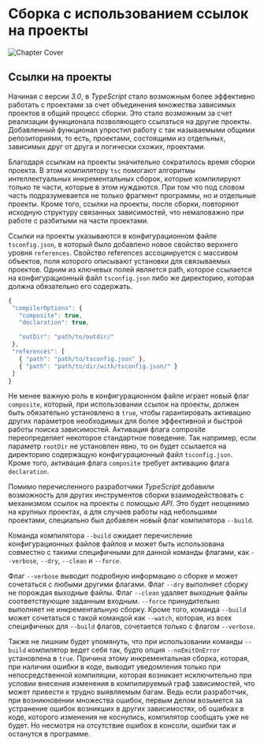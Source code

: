 # Сборка с использованием ссылок на проекты

![Chapter Cover](./images/chapter-cover.png)

## Ссылки на проекты

Начиная с версии _3.0_, в _TypeScript_ стало возможным более эффективно работать с проектами за счет объединения множества зависимых проектов в общий процесс сборки. Это стало возможным за счет реализации функционала позволяющего ссылаться на другие проекты. Добавленный функционал упростил работу с так называемыми общими репозиториями, то есть, проектами, состоящими из отдельных, зависимых друг от друга и логически схожих, проектами.

Благодаря ссылкам на проекты значительно сократилось время сборки проекта. В этом компилятору `tsc` помогают алгоритмы интеллектуальных инкрементальных сборок, которые компилируют только те части, которые в этом нуждаются. При том что под словом часть подразумевается не только фрагмент программы, но и отдельные проекты. Кроме того, ссылки на проекты, после сборки, повторяют исходную структуру связанных зависимостей, что немаловажно при работе с разбитыми на части проектами.

Ссылки на проекты указываются в конфигурационном файле `tsconfig.json`, в который было добавлено новое свойство верхнего уровня `references`. Свойство references ассоциируется с массивом объектов, поля которого описывают установки для связываемых проектов. Одним из ключевых полей является path, которое ссылается на конфигурационный файл `tsconfig.json` либо же директорию, которая должна обязательно его содержать.

```typescript
{
 "compilerOptions": {
   "composite": true,
   "declaration": true,

   "outDir": "path/to/outdir/"
 },
 "references": [
   { "path": "path/to/tsconfig.json" },
   { "path": "path/to/dir/with/tsconfig.json/" }
 ]
}
```

Не менее важную роль в конфигурационном файле играет новый флаг `composite`, который, при использовании ссылок на проекты, должен быть обязательно установлено в `true`, чтобы гарантировать активацию других параметров необходимых для более эффективной и быстрой работы поиска зависимостей. Активация флага composite переопределяет некоторое стандартное поведение. Так например, если параметр `rootDir` не установлен явно, то он будет ссылается на директорию содержащую конфигурационный файл `tsconfig.json`. Кроме того, активация флага `composite` требует активацию флага `declaration`.

Помимо перечисленного разработчики _TypeScript_ добавили возможность для других инструментов сборки взаимодействовать с механизмом ссылок на проекты с помощью _API_. Это будет неоценимо на крупных проектах, а для случаев работы над небольшими проектами, специально был добавлен новый флаг компилятора `--build`.

Команда компилятора `--build` ожидает перечисление конфигурационных файлов файлов и может быть использована совместно с такими специфичными для данной команды флагами, как `--verbose`, `--dry`, `--clean` и `--force`.

Флаг `--verbose` выводит подробную информацию о сборке и может сочетаться с любыми другими флагами. Флаг `--dry` выполняет сборку не порождая выходные файлы. Флаг `--clean` удаляет выходные файлы соответствующие заданным входным. `--force` принудительно выполняет не инкрементальную сборку. Кроме того, команда `--build` может сочетаться с такой командой как `--watch`, которая, из всех специфичных для `--build` флагов, сочетается только с флагом `--verbose`.

Также не лишним будет упомянуть, что при использовании команды `--build` компилятор ведет себя так, будто опция `--noEmitOnError` установлена в `true`. Причина этому инкрементальная сборка, которая, при наличии ошибки в коде, выводит уведомления только при непосредственной компиляции, которая возникает исключительно при условии внесения изменения в компилируемый граф зависимостей, что может привести к трудно выявляемым багам. Ведь если разработчик, при возникновении множества ошибок, первым делом возьмется за устранение ошибок возникших в других зависимостях, об ошибках в коде, которого изменения не коснулись, компилятор сообщать уже не будет. Но несмотря на отсутствие ошибок в консоли, ошибки так и останутся в программе.
